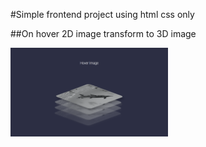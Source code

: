 #Simple frontend project using html css only

##On hover 2D image transform to 3D image

<img src="./project1.png" alt="display image" style="width:50%">
